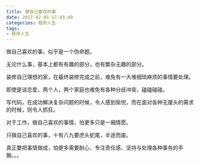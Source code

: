 ```yaml
---
title: 做自己喜欢的事
date: 2017-02-05 17:43:49
categories: 程序人生
tags:
- 程序人生
---
```


做自己喜欢的事，似乎是一个伪命题。

无论什么事，基本上都有有趣的部分，也有繁杂无趣的部分。

装修自己理想的家，在最终装修完成之前，难免有一大堆细琐麻烦的事情要处理。
<!--more-->
即使是谈恋爱，两个人，两个家庭也难免有各种分歧冲突，磕磕碰碰。

写代码，在成功解决复杂问题的时候，令人感到愉悦，而在面对各种无厘头的需求的时候，则令人抓狂。

对于工作，做自己喜欢的事情，怕更多只是一厢情愿。

只做自己喜欢的事，十有八九要虎头蛇尾，半途而废。

真正要把事情做成，怕更多需要耐心、专注责任感、坚持与处理各种事务的手腕。。。

